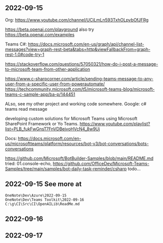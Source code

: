 ﻿## 2022-09-15
 
Org: https://www.youtube.com/channel/UCiLmLn593TxhOLpvbOfJFRg

https://beta.openai.com/playground
also try https://beta.openai.com/examples

Teams C#:
https://docs.microsoft.com/en-us/graph/api/channel-list-messages?view=graph-rest-beta&tabs=http&viewFallbackFrom=graph-rest-1.0#code-try-1

https://stackoverflow.com/questions/57050321/how-do-i-post-a-message-to-microsoft-team-from-other-application

https://www.c-sharpcorner.com/article/sending-teams-message-to-any-user-from-a-specific-user-from-powerautomate/
https://techcommunity.microsoft.com/t5/microsoft-teams-blog/microsoft-teams-c-sample-app/ba-p/144451

ALso, see my other project and working code somewhere.
Google: c# teams read message

developing custom solutions for Microsoft Teams using Microsoft SharePoint Framework or Yo Teams. 
https://www.youtube.com/playlist?list=PLB_fukFwGnsT7FnVDBejvoHVcN4_8w9Uj

Docs:
https://docs.microsoft.com/en-us/microsoftteams/platform/resources/bot-v3/bot-conversations/bots-conversations

https://github.com/Microsoft/BotBuilder-Samples/blob/main/README.md
  tried:
  01.console-echo, 
https://github.com/OfficeDev/Microsoft-Teams-Samples/tree/main/samples/bot-daily-task-reminder/csharp
  todo...


## 2022-09-15  See more at 
    OneNote\Dev\Azure\2022-09-15 
    OneNote\Dev\Teams Toolkit\2022-09-16 
    C:\g\CI\Src\CI\OpenAILib\ReadMe.md

## 2022-09-16
## 2022-09-17
